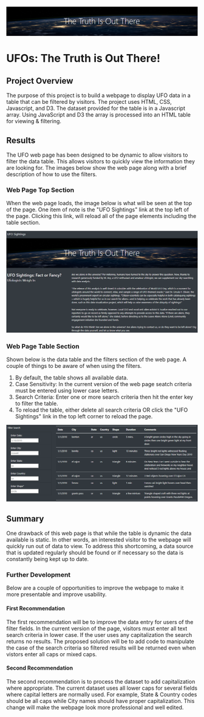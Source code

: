 ![The Truth is Out There](/Resources/banner.png)

# UFOs: The Truth is Out There!

## Project Overview

The purpose of this project is to build a webpage to display UFO data in a table that can be filtered by visitors. The project uses HTML, CSS, Javascript, and D3. The dataset provided for the table is in a Javascript array. Using JavaScript and D3 the array is processed into an HTML table for viewing & filtering.

## Results

The UFO web page has been designed to be dynamic to allow visitors to filter the data table. This allows visitors to quickly view the information they are looking for. The images below show the web page along with a brief description of how to use the filters.

### Web Page Top Section

When the web page loads, the image below is what will be seen at the top of the page. One item of note is the "UFO Sightings" link at the top left of the page. Clicking this link, will reload all of the page elements including the table section.

![UFO Web Page](/Resources/UFO_Web_Page_top.png)

### Web Page Table Section 

Shown below is the data table and the filters section of the web page. A couple of things to be aware of when using the filters.

1. By default, the table shows all available data.
1. Case Sensitivity: In the current version of the web page seatch criteria must be entered using lower case letters.
2. Search Criteria: Enter one or more search criteria then hit the enter key to filter the table. 
3. To reload the table, either delete all search criteria OR click the "UFO Sightings" link in the top left corner to reload the page.

![UFO Web Page](/Resources/UFO_Web_Page_table.png)


## Summary

One drawback of this web page is that while the table is dynamic the data available is static. In other words, an interested visitor to the webpage will quickly run out of data to view. To address this shortcoming, a data source that is updated regularly should be found or if necessary so the data is constantly being kept up to date.

### Further Development

Below are a couple of opportunities to improve the webpage to make it more presentable and improve usability.

#### First Recommendation

The first recommendation will be to improve the data entry for users of the filter fields. In the current version of the page, visitors must enter all text search criteria in lower case. If the user uses any capitalization the search returns no results. The proposed solution will be to add code to manipulate the case of the search criteria so filtered results will be returned even when vistors enter all caps or mixed caps.

#### Second Recommendation

The second recommendation is to process the dataset to add capitalization where appropriate. The current dataset uses all lower caps for several fields where capital letters are normally used. For example, State & Country codes should be all caps while City names should have proper capitalization. This change will make the webpage look more professional and well edited.
